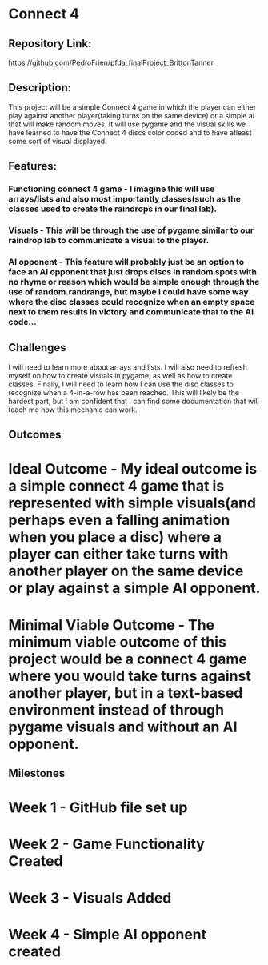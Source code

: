 # Connect 4 

## Repository Link:

https://github.com/PedroFrien/pfda_finalProject_BrittonTanner

## Description:

This project will be a simple Connect 4 game in which the player can either play against another player(taking turns on the same device) or a simple ai that will make random moves. It will use pygame and the visual skills we have learned to have the Connect 4 discs color coded and to have atleast some sort of visual displayed.

## Features:

### Functioning connect 4 game - I imagine this will use arrays/lists and also most importantly classes(such as the classes used to create the raindrops in our final lab).

### Visuals - This will be through the use of pygame similar to our raindrop lab to communicate a visual to the player.

### AI opponent - This feature will probably just be an option to face an AI opponent that just drops discs in random spots with no rhyme or reason which would be simple enough through the use of random.randrange, but maybe I could have some way where the disc classes could recognize when an empty space next to them results in victory and communicate that to the AI code...

## Challenges

I will need to learn more about arrays and lists. I will also need to refresh myself on how to create visuals in pygame, as well as how to create classes. Finally, I will need to learn how I can use the disc classes to recognize when a 4-in-a-row has been reached. This will likely be the hardest part, but I am confident that I can find some documentation that will teach me how this mechanic can work.

## Outcomes

# Ideal Outcome - My ideal outcome is a simple connect 4 game that is represented with simple visuals(and perhaps even a falling animation when you place a disc) where a player can either take turns with another player on the same device or play against a simple AI opponent. 

# Minimal Viable Outcome - The minimum viable outcome of this project would be a connect 4 game where you would take turns against another player, but in a text-based environment instead of through pygame visuals and without an AI opponent. 

## Milestones

# Week 1 - GitHub file set up

# Week 2 - Game Functionality Created

# Week 3 - Visuals Added

# Week 4 - Simple AI opponent created
